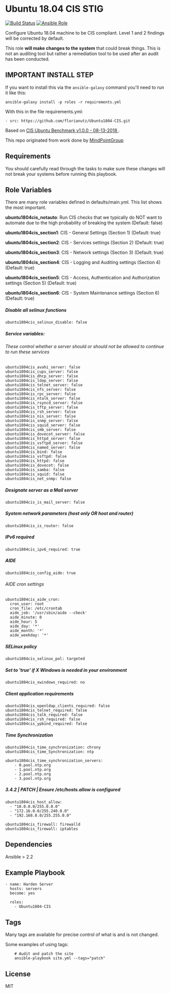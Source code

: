 Ubuntu 18.04 CIS STIG
================

[![Build Status](https://travis-ci.com/florianutz/Ubuntu1804-CIS.svg?branch=master)](https://travis-ci.org/florianutz/Ubuntu1804-CIS)
[![Ansible Role](https://img.shields.io/badge/role-florianutz.Ubuntu1804--CIS-blue.svg)](https://galaxy.ansible.com/florianutz/Ubuntu1804-CIS/)

Configure Ubuntu 18.04 machine to be CIS compliant. Level 1 and 2 findings will be corrected by default.

This role **will make changes to the system** that could break things. This is not an auditing tool but rather a remediation tool to be used after an audit has been conducted.

## IMPORTANT INSTALL STEP

If you want to install this via the `ansible-galaxy` command you'll need to run it like this:

`ansible-galaxy install -p roles -r requirements.yml`

With this in the file requirements.yml:

```
- src: https://github.com/florianutz/Ubuntu1804-CIS.git
```

Based on [CIS Ubuntu Benchmark v1.0.0 - 08-13-2018 ](https://community.cisecurity.org/collab/public/index.php).

This repo originated from work done by [MindPointGroup](https://github.com/MindPointGroup/RHEL7-CIS)

Requirements
------------

You should carefully read through the tasks to make sure these changes will not break your systems before running this playbook.

Role Variables
--------------
There are many role variables defined in defaults/main.yml. This list shows the most important.

**ubuntu1804cis_notauto**: Run CIS checks that we typically do NOT want to automate due to the high probability of breaking the system (Default: false)

**ubuntu1804cis_section1**: CIS - General Settings (Section 1) (Default: true)

**ubuntu1804cis_section2**: CIS - Services settings (Section 2) (Default: true)

**ubuntu1804cis_section3**: CIS - Network settings (Section 3) (Default: true)

**ubuntu1804cis_section4**: CIS - Logging and Auditing settings (Section 4) (Default: true)

**ubuntu1804cis_section5**: CIS - Access, Authentication and Authorization settings (Section 5) (Default: true)

**ubuntu1804cis_section6**: CIS - System Maintenance settings (Section 6) (Default: true)  

##### Disable all selinux functions
`ubuntu1804cis_selinux_disable: false`

##### Service variables:
###### These control whether a server should or should not be allowed to continue to run these services

```
ubuntu1804cis_avahi_server: false  
ubuntu1804cis_cups_server: false  
ubuntu1804cis_dhcp_server: false  
ubuntu1804cis_ldap_server: false  
ubuntu1804cis_telnet_server: false  
ubuntu1804cis_nfs_server: false  
ubuntu1804cis_rpc_server: false  
ubuntu1804cis_ntalk_server: false  
ubuntu1804cis_rsyncd_server: false  
ubuntu1804cis_tftp_server: false  
ubuntu1804cis_rsh_server: false  
ubuntu1804cis_nis_server: false  
ubuntu1804cis_snmp_server: false  
ubuntu1804cis_squid_server: false  
ubuntu1804cis_smb_server: false  
ubuntu1804cis_dovecot_server: false  
ubuntu1804cis_httpd_server: false  
ubuntu1804cis_vsftpd_server: false  
ubuntu1804cis_named_server: false  
ubuntu1804cis_bind: false  
ubuntu1804cis_vsftpd: false  
ubuntu1804cis_httpd: false  
ubuntu1804cis_dovecot: false  
ubuntu1804cis_samba: false  
ubuntu1804cis_squid: false  
ubuntu1804cis_net_snmp: false  
```  

##### Designate server as a Mail server
`ubuntu1804cis_is_mail_server: false`


##### System network parameters (host only OR host and router)
`ubuntu1804cis_is_router: false`  


##### IPv6 required
`ubuntu1804cis_ipv6_required: true`  


##### AIDE
`ubuntu1804cis_config_aide: true`

###### AIDE cron settings
```
ubuntu1804cis_aide_cron:
  cron_user: root
  cron_file: /etc/crontab
  aide_job: '/usr/sbin/aide --check'
  aide_minute: 0
  aide_hour: 5
  aide_day: '*'
  aide_month: '*'
  aide_weekday: '*'  
```

##### SELinux policy
`ubuntu1804cis_selinux_pol: targeted`


##### Set to 'true' if X Windows is needed in your environment
`ubuntu1804cis_xwindows_required: no`


##### Client application requirements
```
ubuntu1804cis_openldap_clients_required: false
ubuntu1804cis_telnet_required: false
ubuntu1804cis_talk_required: false  
ubuntu1804cis_rsh_required: false
ubuntu1804cis_ypbind_required: false
```

##### Time Synchronization
```
ubuntu1804cis_time_synchronization: chrony
ubuntu1804cis_time_Synchronization: ntp

ubuntu1804cis_time_synchronization_servers:
    - 0.pool.ntp.org
    - 1.pool.ntp.org
    - 2.pool.ntp.org
    - 3.pool.ntp.org  
```  

##### 3.4.2 | PATCH | Ensure /etc/hosts.allow is configured
```
ubuntu1804cis_host_allow:
  - "10.0.0.0/255.0.0.0"  
  - "172.16.0.0/255.240.0.0"  
  - "192.168.0.0/255.255.0.0"    
```  

```
ubuntu1804cis_firewall: firewalld
ubuntu1804cis_firewall: iptables
```


Dependencies
------------

Ansible > 2.2

Example Playbook
-------------------------

```
- name: Harden Server
  hosts: servers
  become: yes

  roles:
    - Ubuntu1804-CIS
```

Tags
----
Many tags are available for precise control of what is and is not changed.

Some examples of using tags:

```
    # Audit and patch the site
    ansible-playbook site.yml --tags="patch"
```

License
-------

MIT
